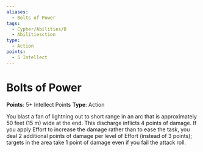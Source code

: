 ```yaml
---
aliases:
  - Bolts of Power
tags:
  - Cypher/Abilities/B
  - Abilitiesction
type:
  - Action
points:
  - 5 Intellect
---
```


# Bolts of Power

**Points**: 5+ Intellect Points
**Type**: Action

You blast a fan of lightning out to short range in an arc that is approximately 50 feet (15 m) wide at the end. This discharge inflicts 4 points of damage. If you apply Effort to increase the damage rather than to ease the task, you deal 2 additional points of damage per level of Effort (instead of 3 points); targets in the area take 1 point of damage even if you fail the attack roll.
